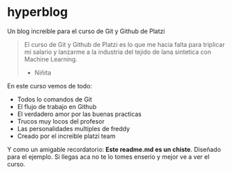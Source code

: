 # hyperblog
Un blog increible para el curso de Git y Github de Platzi
> El curso de Git y Github de Platzi es lo que me hacia falta para triplicar mi salario y lanzarme a la industria del tejido de lana sintetica con Machine Learning.
> - Niñita

En este curso vemos de todo:
* Todos lo comandos de Git
* El flujo de trabajo en Github
* El verdadero amor por las buenas practicas
* Trucos muy locos del profesor
* Las personalidades multiples de freddy
* Creado por el increible platzi team

Y como un amigable recordatorio: **Este readme.md es un chiste**. Diseñado para el ejemplo. Si llegas aca no te lo tomes enserio y mejor ve a ver el curso.